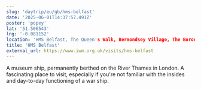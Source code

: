 ```yaml
---
slug: 'daytrip/eu/gb/hms-belfast'
date: '2025-06-01T14:37:57.491Z'
poster: 'popey'
lat: '51.506543'
lng: '-0.081152'
location: 'HMS Belfast, The Queen's Walk, Bermondsey Village, The Borough, London Borough of Southwark, London, Greater London, England, SE1 2JH, United Kingdom'
title: 'HMS Belfast'
external_url: https://www.iwm.org.uk/visits/hms-belfast
---
```

A museum ship, permanently berthed on the River Thames in London. A fascinating place to visit, especially if you're not familiar with the insides and day-to-day functioning of a war ship.